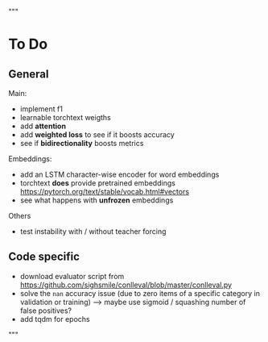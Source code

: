 """
# To Do

## General
Main:
* implement f1
* learnable torchtext weigths
* add **attention**
* add **weighted loss** to see if it boosts accuracy
* see if **bidirectionality** boosts metrics

Embeddings:
* add an LSTM character-wise encoder for word embeddings
* torchtext **does** provide pretrained embeddings https://pytorch.org/text/stable/vocab.html#vectors
* see what happens with **unfrozen** embeddings

Others
* test instability with / without teacher forcing

## Code specific
* download evaluator script from https://github.com/sighsmile/conlleval/blob/master/conlleval.py 
* solve the `nan` accuracy issue (due to zero items of a specific category in validation or training) --> maybe use sigmoid / squashing number of false positives?
* add tqdm for epochs

"""